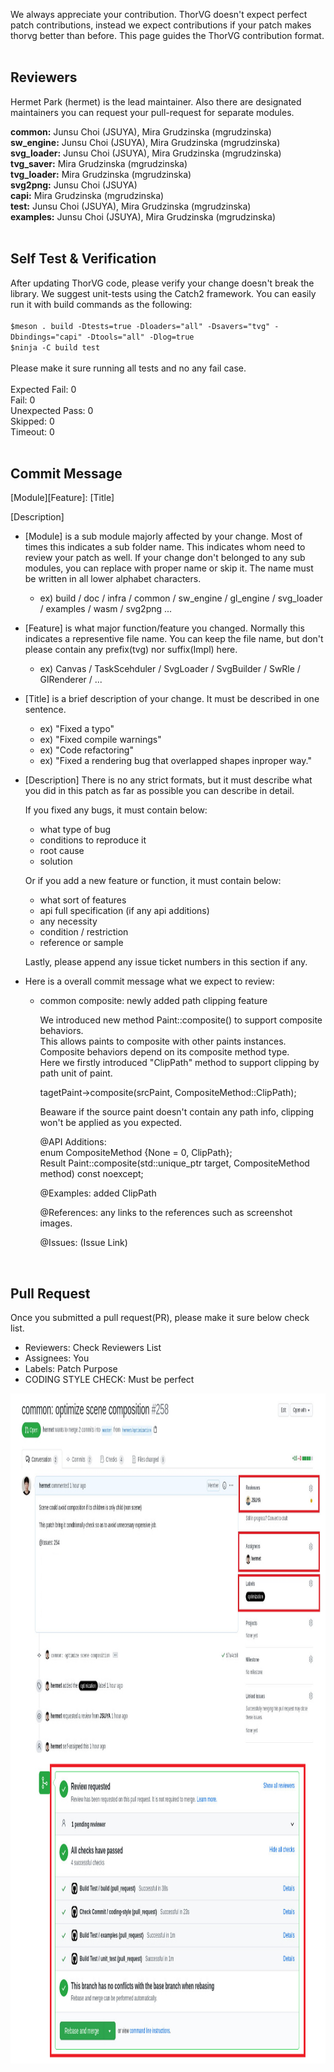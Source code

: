 We always appreciate your contribution. ThorVG doesn't expect perfect patch contributions, instead we expect contributions if your patch makes thorvg better than before. This page guides the ThorVG contribution format.<br />
<br />
## Reviewers
Hermet Park (hermet) is the lead maintainer. Also there are designated maintainers you can request your pull-request for separate modules.

<b>common:</b> Junsu Choi (JSUYA), Mira Grudzinska (mgrudzinska) <br />
<b>sw_engine:</b> Junsu Choi (JSUYA), Mira Grudzinska (mgrudzinska) <br />
<b>svg_loader:</b> Junsu Choi (JSUYA), Mira Grudzinska (mgrudzinska) <br />
<b>tvg_saver:</b> Mira Grudzinska (mgrudzinska) <br />
<b>tvg_loader:</b> Mira Grudzinska (mgrudzinska) <br />
<b>svg2png:</b> Junsu Choi (JSUYA) <br />
<b>capi:</b> Mira Grudzinska (mgrudzinska) <br />
<b>test:</b> Junsu Choi (JSUYA), Mira Grudzinska (mgrudzinska) <br />
<b>examples:</b> Junsu Choi (JSUYA), Mira Grudzinska (mgrudzinska) <br />
<br />

## Self Test & Verification
After updating ThorVG code, please verify your change doesn't break the library. We suggest unit-tests using the Catch2 framework. You can easily run it with build commands as the following: <br />
<br/>
`
$meson . build -Dtests=true -Dloaders="all" -Dsavers="tvg" -Dbindings="capi" -Dtools="all" -Dlog=true
`
<br />
`
$ninja -C build test
`
<br/>
<br/>
Please make it sure running all tests and no any fail case.<br/>
<br/>
Expected Fail:      0<br/>
Fail:               0<br/>
Unexpected Pass:    0<br/>
Skipped:            0<br/>
Timeout:            0<br/>
<br/>
## Commit Message
[Module][Feature]: [Title]

[Description]

- [Module] is a sub module majorly affected by your change. Most of times this indicates a sub folder name.
This indicates whom need to review your patch as well.
If your change don't belonged to any sub modules, you can replace with proper name or skip it.
The name must be written in all lower alphabet characters.
  - ex) build / doc / infra / common / sw_engine / gl_engine / svg_loader / examples / wasm / svg2png  ...

- [Feature] is what major function/feature you changed. Normally this indicates a representive file name.
You can keep the file name, but don't please contain any prefix(tvg) nor suffix(Impl) here.
  - ex) Canvas / TaskScehduler / SvgLoader / SvgBuilder / SwRle / GlRenderer / ...

- [Title] is a brief description of your change. It must be described in one sentence.
  - ex) "Fixed a typo"
  - ex) "Fixed compile warnings"
  - ex) "Code refactoring"
  - ex) "Fixed a rendering bug that overlapped shapes inproper way."

- [Description] There is no any strict formats, but it must describe what you did in this patch as far as possible you can describe in detail.

  If you fixed any bugs, it must contain below:
  - what type of bug
  - conditions to reproduce it
  - root cause
  - solution

  Or if you add a new feature or function, it must contain below:
  - what sort of features
  - api full specification (if any api additions)
  - any necessity
  - condition / restriction
  - reference or sample

  Lastly, please append any issue ticket numbers in this section if any.


- Here is a overall commit message what we expect to review:

  - common composite: newly added path clipping feature

    We introduced new method Paint::composite() to support composite behaviors. </br>
    This allows paints to composite with other paints instances. </br>
    Composite behaviors depend on its composite method type. </br>
    Here we firstly introduced "ClipPath" method to support clipping by path unit of paint.</br>

    tagetPaint->composite(srcPaint, CompositeMethod::ClipPath);</br>

    Beaware if the source paint doesn't contain any path info, clipping won't be applied as you expected.

    @API Additions:</br>
    enum CompositeMethod {None = 0, ClipPath}; </br>
    Result Paint::composite(std::unique_ptr<Paint> target, CompositeMethod method) const noexcept;</br>

    @Examples: added ClipPath</br>

    @References: any links to the references such as screenshot images.

    @Issues: (Issue Link)
<br />

## Pull Request

Once you submitted a pull request(PR), please make it sure below check list.
-  Reviewers: Check Reviewers List
-  Assignees: You
-  Labels: Patch Purpose
-  CODING STYLE CHECK: Must be perfect
<p align="center"><img width="1000" height="1072" src="https://github.com/Samsung/thorvg/blob/main/res/contribution.png"></p>
